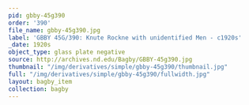 ```yaml
---
pid: gbby-45g390
order: '390'
file_name: gbby-45g390.jpg
label: 'GBBY 45G/390: Knute Rockne with unidentified Men - c1920s'
_date: 1920s
object_type: glass plate negative
source: http://archives.nd.edu/Bagby/GBBY-45g390.jpg
thumbnail: "/img/derivatives/simple/gbby-45g390/thumbnail.jpg"
full: "/img/derivatives/simple/gbby-45g390/fullwidth.jpg"
layout: bagby_item
collection: bagby
---
```


